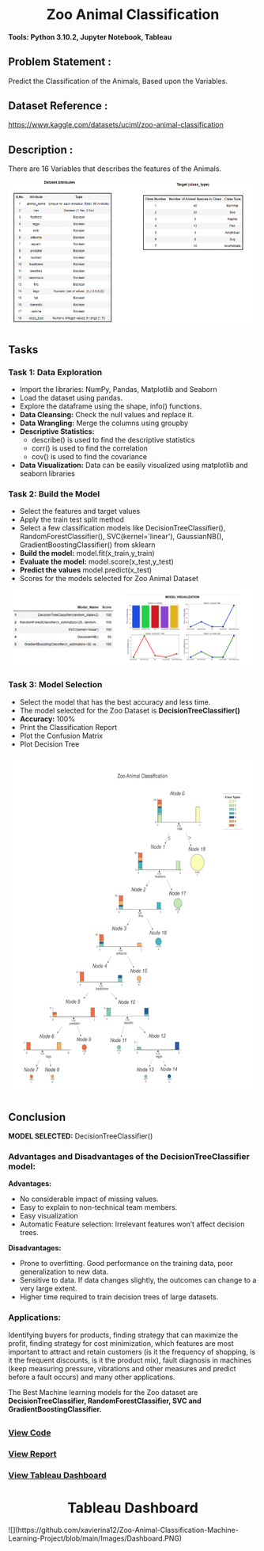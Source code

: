 <h1 align="center"> Zoo Animal Classification </h1>

#### Tools: Python 3.10.2, Jupyter Notebook, Tableau
## Problem Statement : 
Predict the Classification of the Animals, Based upon the Variables.
## Dataset Reference : 
https://www.kaggle.com/datasets/uciml/zoo-animal-classification
## Description : 
There are 16 Variables that describes the features of the Animals.


![](https://github.com/xavierina12/Zoo-Animal-Classification-Machine-Learning-Project/blob/main/Images/Dataset%20Attributes.png)

## Tasks
### Task 1: Data Exploration
* Import the libraries: NumPy, Pandas, Matplotlib and Seaborn  
* Load the dataset using pandas.
* Explore the dataframe using the shape, info() functions.
* **Data Cleansing:** Check the null values and replace it.
* **Data Wrangling:** Merge the columns using groupby 
* **Descriptive Statistics:**
    * describe() is used to find the descriptive statistics
    * corr() is used to find the correlation
    * cov() is used to find the covariance
* **Data Visualization:** Data can be easily visualized using matplotlib and seaborn libraries

### Task 2: Build the Model
* Select the features and target values
* Apply the train test split method
* Select a few classification models like DecisionTreeClassifier(), RandomForestClassifier(), SVC(kernel='linear'), GaussianNB(), GradientBoostingClassifier() from sklearn
* **Build the model:** model.fit(x_train,y_train)
* **Evaluate the model:** model.score(x_test,y_test)
*  **Predict the values** model.predict(x_test)
* Scores for the models selected for Zoo Animal Dataset

![](https://github.com/xavierina12/Zoo-Animal-Classification-Machine-Learning-Project/blob/main/Images/Visuals.png)

### Task 3: Model Selection
* Select the model that has the best accuracy and less time.
* The model selected for the Zoo Dataset is **DecisionTreeClassifier()**
* **Accuracy:** 100%
* Print the Classification Report
* Plot the Confusion Matrix
* Plot Decision Tree 

![](https://github.com/xavierina12/Zoo-Animal-Classification-Machine-Learning-Project/blob/main/Images/decision%20tree.png)

## Conclusion
**MODEL SELECTED:** DecisionTreeClassifier()
### Advantages and Disadvantages of the DecisionTreeClassifier model:
**Advantages:**
* No considerable impact of missing values.
* Easy to explain to non-technical team members.
* Easy visualization
* Automatic Feature selection: Irrelevant features won’t affect decision trees.

**Disadvantages:**
* Prone to overfitting. Good performance on the training data, poor generalization to new data.
* Sensitive to data. If data changes slightly, the outcomes can change to a very large extent.
* Higher time required to train decision trees of large datasets.

### Applications:
Identifying buyers for products, finding strategy that can maximize the profit, finding strategy for cost minimization, which features are most important to attract and retain customers (is it the frequency of shopping, is it the frequent discounts, is it the product mix), fault diagnosis in machines (keep measuring pressure, vibrations and other measures and predict before a fault occurs) and many other applications.

The Best Machine learning models for the Zoo dataset are **DecisionTreeClassifier, RandomForestClassifier, SVC and GradientBoostingClassifier.**

##
### [View Code](https://github.com/xavierina12/Zoo-Animal-Classification-Machine-Learning-Project/blob/main/Zoo%20Animal%20Classification.ipynb)
### [View Report](https://github.com/xavierina12/Zoo-Animal-Classification-Machine-Learning-Project/blob/main/Report.pdf)
### [View Tableau Dashboard](https://public.tableau.com/app/profile/xavierina/viz/TableauDashboard-ZooAnimalClassification/ZooAnimalClassification)

<h1 align="center"> Tableau Dashboard </h1>
![](https://github.com/xavierina12/Zoo-Animal-Classification-Machine-Learning-Project/blob/main/Images/Dashboard.PNG)





